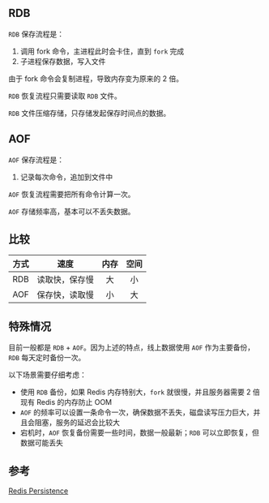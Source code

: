 ## RDB

`RDB` 保存流程是：

1. 调用 fork 命令，主进程此时会卡住，直到 `fork` 完成
1. 子进程保存数据，写入文件

由于 fork 命令会复制进程，导致内存变为原来的 2 倍。

`RDB` 恢复流程只需要读取 `RDB` 文件。

`RDB` 文件压缩存储，只存储发起保存时间点的数据。

## AOF

`AOF` 保存流程是：

1. 记录每次命令，追加到文件中

`AOF` 恢复流程需要把所有命令计算一次。

`AOF` 存储频率高，基本可以不丢失数据。

## 比较

| 方式 | 速度 | 内存 | 空间 |
|:---:|:---:|:---:|:---:|
| RDB | 读取快，保存慢 | 大 | 小 |
| AOF | 保存快，读取慢 | 小 | 大 | 

## 特殊情况

目前一般都是 `RDB` + `AOF`。因为上述的特点，线上数据使用 `AOF` 作为主要备份，`RDB` 每天定时备份一次。

以下场景需要仔细考虑：

- 使用 `RDB` 备份，如果 Redis 内存特别大，`fork` 就很慢，并且服务器需要 2 倍现有 Redis 的内存防止 OOM
- `AOF` 的频率可以设置一条命令一次，确保数据不丢失，磁盘读写压力巨大，并且会阻塞，服务的延迟会比较大
- 宕机时，`AOF` 恢复备份需要一些时间，数据一般最新；`RDB` 可以立即恢复，但数据可能丢失

## 参考

[Redis Persistence](https://redis.io/topics/persistence)
